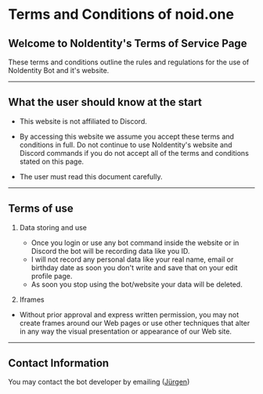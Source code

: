 # Terms and Conditions of noid.one

## Welcome to NoIdentity's Terms of Service Page

These terms and conditions outline the rules and regulations for the use of NoIdentity Bot and it's website.

---

## What the user should know at the start

* This website is not affiliated to Discord.

* By accessing this website we assume you accept these terms and conditions in full. Do not continue to use NoIdentity's website and Discord commands if you do not accept all of the terms and conditions stated on this page.

* The user must read this document carefully.

___

## Terms of use

1.  Data storing and use
    * Once you login or use any bot command inside the website or in Discord the bot will be recording data like you ID.
    * I will not record any personal data like your real name, email or birthday date as soon you don't write and save that on your edit profile page.
    * As soon you stop using the bot/website your data will be deleted.

2. Iframes

* Without prior approval and express written permission, you may not create frames around our Web pages or use other techniques that alter in any way the visual presentation or appearance of our Web site.

---


## Contact Information

You may contact the bot developer by emailing ([Jürgen](mailto:jurgenjacobsen@outlook.com))